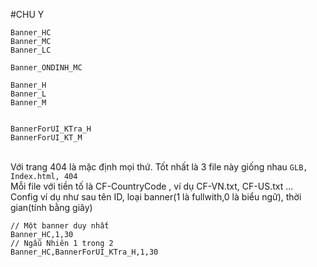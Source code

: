 #CHU Y
```
Banner_HC
Banner_MC
Banner_LC

Banner_ONDINH_MC

Banner_H
Banner_L
Banner_M


BannerForUI_KTra_H
BannerForUI_KT_M

```
<br> Với trang 404 là mặc định mọi thứ. Tốt nhất là 3 file này giống nhau ```GLB, Index.html, 404```
<br> Mỗi file với tiền tố là CF-CountryCode , ví dụ CF-VN.txt, CF-US.txt ...
<br> Config ví dụ như sau tên ID, loại banner(1 là fullwith,0 là biểu ngữ), thời gian(tính bằng giây)
```
// Một banner duy nhất
Banner_HC,1,30
// Ngẫu Nhiên 1 trong 2
Banner_HC,BannerForUI_KTra_H,1,30
```
